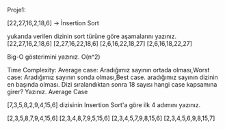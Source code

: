 Proje1:

[22,27,16,2,18,6] -> İnsertion Sort

yukarıda verilen dizinin sort türüne göre aşamalarını yazınız.
[22,27,16,2,18,6] [2,27,16,22,18,6] [2,6,16,22,18,27] [2,6,16,18,22,27]

Big-O gösterimini yazınız.
O(n^2)

Time Complexity: Average case: Aradığımız sayının ortada olması,Worst case: Aradığımız sayının sonda olması,Best case. aradığımız sayının dizinin en başında olması. Dizi sıralandıktan sonra 18 sayısı hangi case kapsamına girer? Yazınız.
Average Case

[7,3,5,8,2,9,4,15,6] dizisinin Insertion Sort'a göre ilk 4 adımını yazınız.

[2,3,5,8,7,9,4,15,6] [2,3,4,8,7,9,5,15,6] [2,3,4,5,7,9,8,15,6] [2,3,4,5,6,9,8,15,7]
